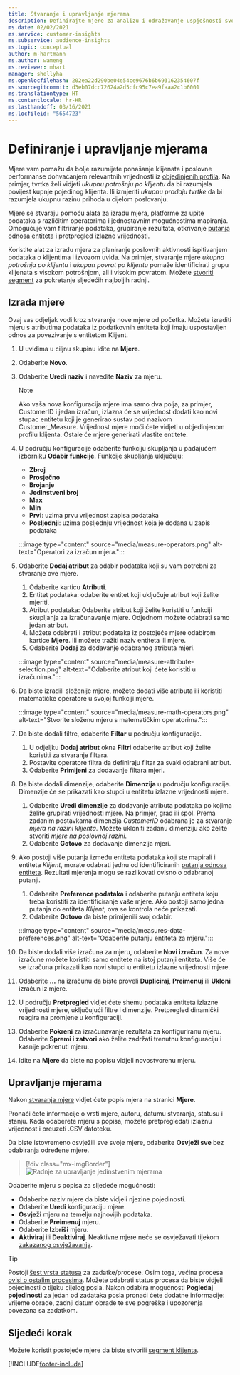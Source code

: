 ```yaml
---
title: Stvaranje i upravljanje mjerama
description: Definirajte mjere za analizu i odražavanje uspješnosti svojeg poslovanja.
ms.date: 02/02/2021
ms.service: customer-insights
ms.subservice: audience-insights
ms.topic: conceptual
author: m-hartmann
ms.author: wameng
ms.reviewer: mhart
manager: shellyha
ms.openlocfilehash: 202ea22d290be04e54ce9676b6b693162354607f
ms.sourcegitcommit: d3eb07dcc72624a2d5cfc95c7ea9faaa2c1b6001
ms.translationtype: HT
ms.contentlocale: hr-HR
ms.lasthandoff: 03/16/2021
ms.locfileid: "5654723"
---
```

# <a name="define-and-manage-measures"></a>Definiranje i upravljanje mjerama

Mjere vam pomažu da bolje razumijete ponašanje klijenata i poslovne performanse dohvaćanjem relevantnih vrijednosti iz [objedinjenih profila](data-unification.md). Na primjer, tvrtka želi vidjeti *ukupnu potrošnju po klijentu* da bi razumjela povijest kupnje pojedinog klijenta. Ili izmjeriti *ukupnu prodaju tvrtke* da bi razumjela ukupnu razinu prihoda u cijelom poslovanju.  

Mjere se stvaraju pomoću alata za izradu mjera, platforme za upite podataka s različitim operatorima i jednostavnim mogućnostima mapiranja. Omogućuje vam filtriranje podataka, grupiranje rezultata, otkrivanje [putanja odnosa entiteta](relationships.md) i pretpregled izlazne vrijednosti.

Koristite alat za izradu mjera za planiranje poslovnih aktivnosti ispitivanjem podataka o klijentima i izvozom uvida. Na primjer, stvaranje mjere *ukupna potrošnja po klijentu* i *ukupan povrat po klijentu* pomaže identificirati grupu klijenata s visokom potrošnjom, ali i visokim povratom. Možete [stvoriti segment](segments.md) za pokretanje sljedećih najboljih radnji. 

## <a name="create-a-measure"></a>Izrada mjere

Ovaj vas odjeljak vodi kroz stvaranje nove mjere od početka. Možete izraditi mjeru s atributima podataka iz podatkovnih entiteta koji imaju uspostavljen odnos za povezivanje s entitetom Klijent. 

1. U uvidima u ciljnu skupinu idite na **Mjere**.

1. Odaberite **Novo**.

1. Odaberite **Uredi naziv** i navedite **Naziv** za mjeru. 
   > [!NOTE]
   > Ako vaša nova konfiguracija mjere ima samo dva polja, za primjer, CustomerID i jedan izračun, izlazna će se vrijednost dodati kao novi stupac entitetu koji je generirao sustav pod nazivom Customer_Measure. Vrijednost mjere moći ćete vidjeti u objedinjenom profilu klijenta. Ostale će mjere generirati vlastite entitete.

1. U području konfiguracije odaberite funkciju skupljanja u padajućem izborniku **Odabir funkcije**. Funkcije skupljanja uključuju: 
   - **Zbroj**
   - **Prosječno**
   - **Brojanje**
   - **Jedinstveni broj**
   - **Max**
   - **Min**
   - **Prvi**: uzima prvu vrijednost zapisa podataka
   - **Posljednji**: uzima posljednju vrijednost koja je dodana u zapis podataka

   :::image type="content" source="media/measure-operators.png" alt-text="Operatori za izračun mjera.":::

1. Odaberite **Dodaj atribut** za odabir podataka koji su vam potrebni za stvaranje ove mjere.
   
   1. Odaberite karticu **Atributi**. 
   1. Entitet podataka: odaberite entitet koji uključuje atribut koji želite mjeriti. 
   1. Atribut podataka: Odaberite atribut koji želite koristiti u funkciji skupljanja za izračunavanje mjere. Odjednom možete odabrati samo jedan atribut.
   1. Možete odabrati i atribut podataka iz postojeće mjere odabirom kartice **Mjere**. Ili možete tražiti naziv entiteta ili mjere. 
   1. Odaberite **Dodaj** za dodavanje odabranog atributa mjeri.

   :::image type="content" source="media/measure-attribute-selection.png" alt-text="Odaberite atribut koji ćete koristiti u izračunima.":::

1. Da biste izradili složenije mjere, možete dodati više atributa ili koristiti matematičke operatore u svojoj funkciji mjere.

   :::image type="content" source="media/measure-math-operators.png" alt-text="Stvorite složenu mjeru s matematičkim operatorima.":::

1. Da biste dodali filtre, odaberite **Filtar** u području konfiguracije. 
  
   1. U odjeljku **Dodaj atribut** okna **Filtri** odaberite atribut koji želite koristiti za stvaranje filtara.
   1. Postavite operatore filtra da definiraju filtar za svaki odabrani atribut.
   1. Odaberite **Primijeni** za dodavanje filtara mjeri.

1. Da biste dodali dimenzije, odaberite **Dimenzija** u području konfiguracije. Dimenzije će se prikazati kao stupci u entitetu izlazne vrijednosti mjere.
   1. Odaberite **Uredi dimenzije** za dodavanje atributa podataka po kojima želite grupirati vrijednosti mjere. Na primjer, grad ili spol. Prema zadanim postavkama dimenzija *CustomerID* odabrana je za stvaranje *mjera na razini klijenta*. Možete ukloniti zadanu dimenziju ako želite stvoriti *mjere na poslovnoj razini*.
   1. Odaberite **Gotovo** za dodavanje dimenzija mjeri.

1. Ako postoji više putanja između entiteta podataka koji ste mapirali i entiteta *Klijent*, morate odabrati jednu od identificiranih [putanja odnosa entiteta](relationships.md). Rezultati mjerenja mogu se razlikovati ovisno o odabranoj putanji. 
   1. Odaberite **Preference podataka** i odaberite putanju entiteta koju treba koristiti za identificiranje vaše mjere. Ako postoji samo jedna putanja do entiteta *Klijent*, ova se kontrola neće prikazati.
   1. Odaberite **Gotovo** da biste primijenili svoj odabir. 

   :::image type="content" source="media/measures-data-preferences.png" alt-text="Odaberite putanju entiteta za mjeru.":::

1. Da biste dodali više izračuna za mjeru, odaberite **Novi izračun**. Za nove izračune možete koristiti samo entitete na istoj putanji entiteta. Više će se izračuna prikazati kao novi stupci u entitetu izlazne vrijednosti mjere.

1. Odaberite **...** na izračunu da biste proveli **Dupliciraj**, **Preimenuj** ili **Ukloni** izračun iz mjere.

1. U području **Pretpregled** vidjet ćete shemu podataka entiteta izlazne vrijednosti mjere, uključujući filtre i dimenzije. Pretpregled dinamički reagira na promjene u konfiguraciji.

1. Odaberite **Pokreni** za izračunavanje rezultata za konfiguriranu mjeru. Odaberite **Spremi i zatvori** ako želite zadržati trenutnu konfiguraciju i kasnije pokrenuti mjeru.

1. Idite na **Mjere** da biste na popisu vidjeli novostvorenu mjeru.

## <a name="manage-your-measures"></a>Upravljanje mjerama

Nakon [stvaranja mjere](#create-a-measure) vidjet ćete popis mjera na stranici **Mjere**.

Pronaći ćete informacije o vrsti mjere, autoru, datumu stvaranja, statusu i stanju. Kada odaberete mjeru s popisa, možete pretpregledati izlaznu vrijednost i preuzeti .CSV datoteku.

Da biste istovremeno osvježili sve svoje mjere, odaberite **Osvježi sve** bez odabiranja određene mjere.

> [!div class="mx-imgBorder"]
> ![Radnje za upravljanje jedinstvenim mjerama](media/measure-actions.png "Radnje za upravljanje jedinstvenim mjerama")

Odaberite mjeru s popisa za sljedeće mogućnosti:

- Odaberite naziv mjere da biste vidjeli njezine pojedinosti.
- Odaberite **Uredi** konfiguraciju mjere.
- **Osvježi** mjeru na temelju najnovijih podataka.
- Odaberite **Preimenuj** mjeru.
- Odaberite **Izbriši** mjeru.
- **Aktiviraj** ili **Deaktiviraj**. Neaktivne mjere neće se osvježavati tijekom [zakazanog osvježavanja](system.md#schedule-tab).

> [!TIP]
> Postoji [šest vrsta statusa](system.md#status-types) za zadatke/procese. Osim toga, većina procesa [ovisi o ostalim procesima](system.md#refresh-policies). Možete odabrati status procesa da biste vidjeli pojedinosti o tijeku cijelog posla. Nakon odabira mogućnosti **Pogledaj pojedinosti** za jedan od zadataka posla pronaći ćete dodatne informacije: vrijeme obrade, zadnji datum obrade te sve pogreške i upozorenja povezana sa zadatkom.

## <a name="next-step"></a>Sljedeći korak

Možete koristit postojeće mjere da biste stvorili [segment klijenta](segments.md).


[!INCLUDE[footer-include](../includes/footer-banner.md)]